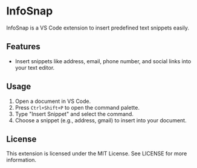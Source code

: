 # InfoSnap

InfoSnap is a VS Code extension to insert predefined text snippets easily.

## Features

- Insert snippets like address, email, phone number, and social links into your text editor.

## Usage

1. Open a document in VS Code.
2. Press `Ctrl+Shift+P` to open the command palette.
3. Type "Insert Snippet" and select the command.
4. Choose a snippet (e.g., address, gmail) to insert into your document.

## License

This extension is licensed under the MIT License. See LICENSE for more information.
